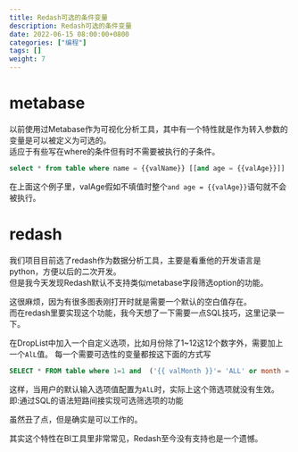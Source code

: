 ```yaml
---
title: Redash可选的条件变量
description: Redash可选的条件变量
date: 2022-06-15 08:00:00+0800
categories: ["编程"]
tags: []
weight: 7
---
```



# metabase
以前使用过Metabase作为可视化分析工具，其中有一个特性就是作为转入参数的变量是可以被定义为可选的。   
适应于有些写在where的条件但有时不需要被执行的子条件。

```sql
select * from table where name = {{valName}} [[and age = {{valAge}}]]
```

在上面这个例子里，valAge假如不填值时整个`and age = {{valAge}}`语句就不会被执行。

# redash
我们项目目前选了redash作为数据分析工具，主要是看重他的开发语言是python，方便以后的二次开发。   
但是我今天发现Redash默认不支持类似metabase字段筛选option的功能。

这很麻烦，因为有很多图表刚打开时就是需要一个默认的空白值存在。  
而在redash里要实现这个功能，我今天想了一下需要一点SQL技巧，这里记录一下。 

在DropList中加入一个自定义选项，比如月份除了1~12这12个数字外，需要加上一个`AlL`值。
每一个需要可选性的变量都按这下面的方式写

```sql
SELECT * FROM table where 1=1 and  ('{{ valMonth }}'= 'ALL' or month = '{{ valMonth }}')
```

这样，当用户的默认输入选项值配置为`AlL`时，实际上这个筛选项就没有生效。  
即:通过SQL的语法短路间接实现可选筛选项的功能

虽然丑了点，但是确实是可以工作的。

其实这个特性在BI工具里非常常见，Redash至今没有支持也是一个遗憾。